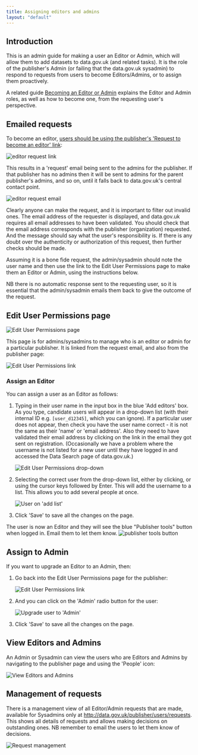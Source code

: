 ```yaml
---
title: Assigning editors and admins
layout: "default"
---
```


## Introduction

This is an admin guide for making a user an Editor or Admin, which will allow them to add datasets to data.gov.uk (and related tasks). It is the role of the publisher's Admin (or failing that the data.gov.uk sysadmin) to respond to requests from users to become Editors/Admins, or to assign them proactively.

A related guide [Becoming an Editor or Admin](becoming_an_editor_or_admin.html) explains the Editor and Admin roles, as well as how to become one, from the requesting user's perspective.


## Emailed requests

To become an editor, [users should be using the publisher's 'Request to become an editor' link](becoming_an_editor_or_admin.html#become-an-editor):

![editor request link](images/become_editor_request_link.png)

This results in a 'request' email being sent to the admins for the publisher. If that publisher has no admins then it will be sent to admins for the parent publisher's admins, and so on, until it falls back to data.gov.uk's central contact point.

![editor request email](images/assigning_editors_email.png)

Clearly anyone can make the request, and it is important to filter out invalid ones. The email address of the requester is displayed, and data.gov.uk requires all email addresses to have been validated. You should check that the email address corresponds with the publisher (organization) requested. And the message should say what the user's responsibility is. If there is any doubt over the authenticity or authorization of this request, then further checks should be made.

Assuming it is a bone fide request, the admin/sysadmin should note the user name and then use the link to the Edit User Permissions page to make them an Editor or Admin, using the instructions below.

NB there is no automatic response sent to the requesting user, so it is essential that the admin/sysadmin emails them back to give the outcome of the request.


## Edit User Permissions page

![Edit User Permissions page](images/assigning_editors.png)

This page is for admins/sysadmins to manage who is an editor or admin for a particular publisher. It is linked from the request email, and also from the publisher page:

![Edit User Permissions link](images/assigning_editors_link.png)

### Assign an Editor

You can assign a user as an Editor as follows:

1. Typing in their user name in the input box in the blue 'Add editors' box. As you type, candidate users will appear in a drop-down list (with their internal ID e.g. `[user_d12345]`, which you can ignore). If a particular user does not appear, then check you have the user name correct - it is not the same as their 'name' or 'email address'. Also they need to have validated their email address by clicking on the link in the email they got sent on registration. (Occasionally we have a problem where the username is not listed for a new user until they have logged in and accessed the Data Search page of data.gov.uk.)

   ![Edit User Permissions drop-down](images/assigning_editors_dropdown.png)

2. Selecting the correct user from the drop-down list, either by clicking, or using the cursor keys followed by Enter. This will add the username to a list. This allows you to add several people at once.

   ![User on 'add list'](images/assigning_editors_add_list.png)

3. Click 'Save' to save all the changes on the page.

The user is now an Editor and they will see the blue "Publisher tools" button when logged in. Email them to let them know.
![publisher tools button](images/become_editor_publisher_tools_button.png)

## Assign to Admin

If you want to upgrade an Editor to an Admin, then:

1. Go back into the Edit User Permissions page for the publisher:

   ![Edit User Permissions link](images/assigning_editors_link.png)

2. And you can click on the 'Admin' radio button for the user:

   ![Upgrade user to 'Admin'](images/assigning_editors_admin.png)

3. Click 'Save' to save all the changes on the page.

## View Editors and Admins

An Admin or Sysadmin can view the users who are Editors and Admins by navigating to the publisher page and using the 'People' icon:

![View Editors and Admins](images/assigning_editors_view.png)

## Management of requests

There is a management view of all Editor/Admin requests that are made, available for Sysadmins only at <http://data.gov.uk/publisher/users/requests>. This shows all details of requests and allows making decisions on outstanding ones. NB remember to email the users to let them know of decisions.

![Request management](images/assigning_editors_requests.png)

